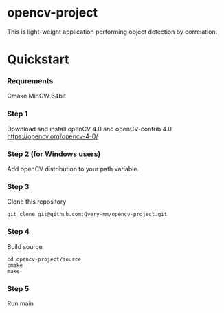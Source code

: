# opencv-project

This is light-weight application performing object detection by correlation.

# Quickstart

### Requrements
Cmake
MinGW 64bit

### Step 1
Download and install openCV 4.0 and openCV-contrib 4.0
https://opencv.org/opencv-4-0/

### Step 2 (for Windows users)
Add openCV distribution to your path variable.

### Step 3 
Clone this repository
```
git clone git@github.com:Qvery-mm/opencv-project.git
```
### Step 4
Build source
```
cd opencv-project/source
cmake
make
```

### Step 5
Run main
